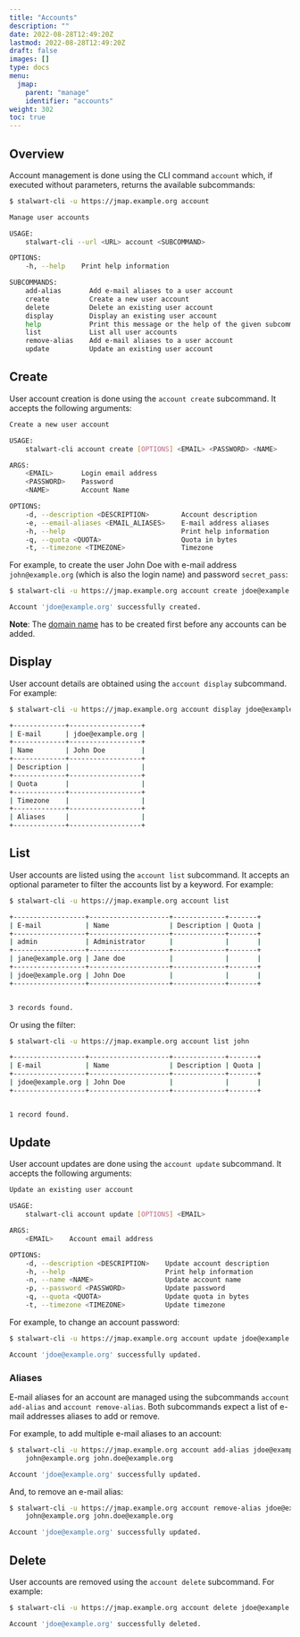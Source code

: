 ```yaml
---
title: "Accounts"
description: ""
date: 2022-08-28T12:49:20Z
lastmod: 2022-08-28T12:49:20Z
draft: false
images: []
type: docs
menu:
  jmap:
    parent: "manage"
    identifier: "accounts"
weight: 302
toc: true
---
```


## Overview

Account management is done using the CLI command ``account`` which, if executed without parameters,
returns the available subcommands:

```bash
$ stalwart-cli -u https://jmap.example.org account

Manage user accounts

USAGE:
    stalwart-cli --url <URL> account <SUBCOMMAND>

OPTIONS:
    -h, --help    Print help information

SUBCOMMANDS:
    add-alias       Add e-mail aliases to a user account
    create          Create a new user account
    delete          Delete an existing user account
    display         Display an existing user account
    help            Print this message or the help of the given subcommand(s)
    list            List all user accounts
    remove-alias    Add e-mail aliases to a user account
    update          Update an existing user account
```

## Create

User account creation is done using the ``account create`` subcommand. It accepts the following arguments:

```bash
Create a new user account

USAGE:
    stalwart-cli account create [OPTIONS] <EMAIL> <PASSWORD> <NAME>

ARGS:
    <EMAIL>       Login email address
    <PASSWORD>    Password
    <NAME>        Account Name

OPTIONS:
    -d, --description <DESCRIPTION>        Account description
    -e, --email-aliases <EMAIL_ALIASES>    E-mail address aliases
    -h, --help                             Print help information
    -q, --quota <QUOTA>                    Quota in bytes
    -t, --timezone <TIMEZONE>              Timezone
```

For example, to create the user John Doe with e-mail address ``john@example.org`` (which is also the login name) and password ``secret_pass``:

```bash
$ stalwart-cli -u https://jmap.example.org account create jdoe@example.org secret_pass "John Doe"

Account 'jdoe@example.org' successfully created.
```

**Note**: The [domain name](/jmap/manage/domains/) has to be created first before any accounts can be added.

## Display

User account details are obtained using the ``account display`` subcommand. For example:

```bash
$ stalwart-cli -u https://jmap.example.org account display jdoe@example.org

+-------------+------------------+
| E-mail      | jdoe@example.org |
+-------------+------------------+
| Name        | John Doe         |
+-------------+------------------+
| Description |                  |
+-------------+------------------+
| Quota       |                  |
+-------------+------------------+
| Timezone    |                  |
+-------------+------------------+
| Aliases     |                  |
+-------------+------------------+
```

## List

User accounts are listed using the ``account list`` subcommand. It accepts an optional parameter
to filter the accounts list by a keyword. For example:

```bash
$ stalwart-cli -u https://jmap.example.org account list

+------------------+--------------------+-------------+-------+
| E-mail           | Name               | Description | Quota |
+------------------+--------------------+-------------+-------+
| admin            | Administrator      |             |       |
+------------------+--------------------+-------------+-------+
| jane@example.org | Jane doe           |             |       |
+------------------+--------------------+-------------+-------+
| jdoe@example.org | John Doe           |             |       |
+------------------+--------------------+-------------+-------+


3 records found.
```

Or using the filter:

```bash
$ stalwart-cli -u https://jmap.example.org account list john

+------------------+--------------------+-------------+-------+
| E-mail           | Name               | Description | Quota |
+------------------+--------------------+-------------+-------+
| jdoe@example.org | John Doe           |             |       |
+------------------+--------------------+-------------+-------+


1 record found.
```

## Update

User account updates are done using the ``account update`` subcommand. It accepts the following arguments:

```bash
Update an existing user account

USAGE:
    stalwart-cli account update [OPTIONS] <EMAIL>

ARGS:
    <EMAIL>    Account email address

OPTIONS:
    -d, --description <DESCRIPTION>    Update account description
    -h, --help                         Print help information
    -n, --name <NAME>                  Update account name
    -p, --password <PASSWORD>          Update password
    -q, --quota <QUOTA>                Update quota in bytes
    -t, --timezone <TIMEZONE>          Update timezone
```

For example, to change an account password:

```bash
$ stalwart-cli -u https://jmap.example.org account update jdoe@example.org -p new_pass

Account 'jdoe@example.org' successfully updated.
```

### Aliases

E-mail aliases for an account are managed using the subcommands ``account add-alias`` and
``account remove-alias``. Both subcommands expect a list of e-mail addresses aliases to add or remove.

For example, to add multiple e-mail aliases to an account:

```bash
$ stalwart-cli -u https://jmap.example.org account add-alias jdoe@example.org \
    john@example.org john.doe@example.org

Account 'jdoe@example.org' successfully updated.
```

And, to remove an e-mail alias:

```bash
$ stalwart-cli -u https://jmap.example.org account remove-alias jdoe@example.org \
    john@example.org john.doe@example.org

Account 'jdoe@example.org' successfully updated.
```

## Delete

User accounts are removed using the ``account delete`` subcommand. For example:

```bash
$ stalwart-cli -u https://jmap.example.org account delete jdoe@example.org

Account 'jdoe@example.org' successfully deleted.
```
